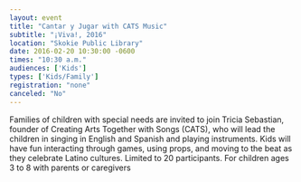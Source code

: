 ```yaml
---
layout: event
title: "Cantar y Jugar with CATS Music"
subtitle: "¡Viva!, 2016"
location: "Skokie Public Library"
date: 2016-02-20 10:30:00 -0600
times: "10:30 a.m."
audiences: ['Kids']
types: ['Kids/Family']
registration: "none"
canceled: "No"
---
```

Families of children with special needs are invited to join Tricia Sebastian, founder of Creating Arts Together with Songs (CATS), who will lead the children in singing in English and Spanish and playing instruments. Kids will have fun interacting through games, using props, and moving to the beat as they celebrate Latino cultures. Limited to 20 participants. For children ages 3 to 8 with parents or caregivers
